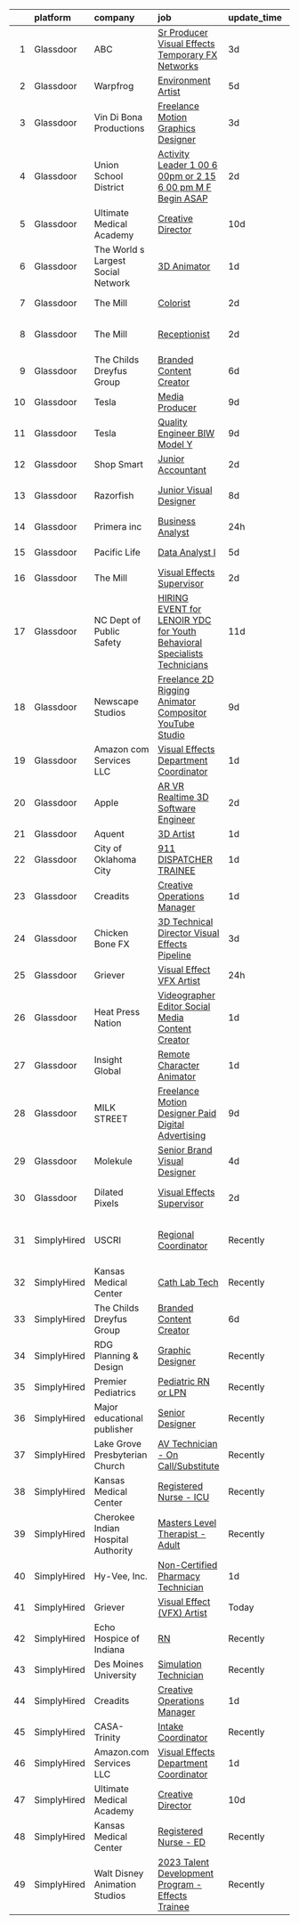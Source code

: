 

|    | platform    | company                            | job                                                                                                                                                                                                                                                                                                                                                                                                                                                                                                                                                                                                                                                                                                                                                                                                                                                                                                                                                                                                                                                                                                                                                                                                                                                                                                                                                                     | update_time   | location                    |
|---:|:------------|:-----------------------------------|:------------------------------------------------------------------------------------------------------------------------------------------------------------------------------------------------------------------------------------------------------------------------------------------------------------------------------------------------------------------------------------------------------------------------------------------------------------------------------------------------------------------------------------------------------------------------------------------------------------------------------------------------------------------------------------------------------------------------------------------------------------------------------------------------------------------------------------------------------------------------------------------------------------------------------------------------------------------------------------------------------------------------------------------------------------------------------------------------------------------------------------------------------------------------------------------------------------------------------------------------------------------------------------------------------------------------------------------------------------------------|:--------------|:----------------------------|
|  1 | Glassdoor   | ABC                                | [Sr  Producer  Visual Effects  Temporary    FX Networks](https://www.glassdoor.com/partner/jobListing.htm?pos=114&ao=1136043&s=58&guid=0000018397851baaa0fa923ef9a52511&src=GD_JOB_AD&t=SR&vt=w&cs=1_d1bd66e1&cb=1664694426940&jobListingId=1008167948084&jrtk=3-0-1geboa6udi6if801-1geboa6uvh4d6800-967055a79019cb01-)                                                                                                                                                                                                                                                                                                                                                                                                                                                                                                                                                                                                                                                                                                                                                                                                                                                                                                                                                                                                                                                 | 3d            | Los Angeles, CA             |
|  2 | Glassdoor   | Warpfrog                           | [Environment Artist](https://www.glassdoor.com/partner/jobListing.htm?pos=126&ao=1136043&s=58&guid=0000018397851baaa0fa923ef9a52511&src=GD_JOB_AD&t=SR&vt=w&ea=1&cs=1_bd3eeab9&cb=1664694426941&jobListingId=1008162917829&jrtk=3-0-1geboa6udi6if801-1geboa6uvh4d6800-72e303a4fca97031-)                                                                                                                                                                                                                                                                                                                                                                                                                                                                                                                                                                                                                                                                                                                                                                                                                                                                                                                                                                                                                                                                                | 5d            | Remote                      |
|  3 | Glassdoor   | Vin Di Bona Productions            | [Freelance Motion Graphics Designer](https://www.glassdoor.com/partner/jobListing.htm?pos=120&ao=1136043&s=58&guid=0000018397851baaa0fa923ef9a52511&src=GD_JOB_AD&t=SR&vt=w&ea=1&cs=1_5ef48614&cb=1664694426940&jobListingId=1008169048546&jrtk=3-0-1geboa6udi6if801-1geboa6uvh4d6800-0f917dd3f7f96dd4-)                                                                                                                                                                                                                                                                                                                                                                                                                                                                                                                                                                                                                                                                                                                                                                                                                                                                                                                                                                                                                                                                | 3d            | Remote                      |
|  4 | Glassdoor   | Union School District              | [Activity Leader   1 00 6 00pm or 2 15 6 00 pm M F   Begin ASAP](https://www.glassdoor.com/partner/jobListing.htm?pos=106&ao=1110586&s=58&guid=0000018397851baaa0fa923ef9a52511&src=GD_JOB_AD&t=SR&vt=w&ea=1&cs=1_31edb030&cb=1664694426939&jobListingId=1008171151573&cpc=654405A9B1E0A9F5&jrtk=3-0-1geboa6udi6if801-1geboa6uvh4d6800-bdd3b0b143b229bb--6NYlbfkN0Bi-g4OEguhQEx4pjzkmulzkFDPdVMQm6g82nLRMcVRUCSLsu1Vy2oKXuyWjV8t1M4tF05C5TKojB3piyoi2onKsjVJE5ID-W9kts0FWiEz6CO0arxwVH0f_a9jWQaO74V8BHVatqGaPBSTNCuSS82o9YMAWXoa93ZLjJSpiqfzMoa30RwG7t18qb9rohWl3PPiP4OAo3Pjtx2Hyv3YeLuM1OJiRfIQv4o2kDqIDwnxOcoIj1EBknRVviTJmMCadWix88v0pVdrDwHK0aSZ18G7bo1tjN0nNdtgmzBbrVhQYME3W4FyTNmHMF6G3B_-ED7xQZWgFQ5sDMbmO37ubLRgKSxfHjF5eQ62QQsoJRVfLPjVMweT-kZpJR2QmsKBFDN3GPyH0R28WAeX7QMU6ygVvStOtG2qFTXJQcCDgCaz6tmrIJE7uVPWy1lDGefghwd4gwFVqqrvTiumFbNhh5BKCgRYxl_C0kSIueAdkE81Ehvo0a5w9hEI2VLISIwhEv3shj3qA1F-sFJhPqKzg7hZKUdhILgX04IhPRtTT_fQOQ%3D%3D)                                                                                                                                                                                                                                                                                                                                                                                                                   | 2d            | San Jose, CA                |
|  5 | Glassdoor   | Ultimate Medical Academy           | [Creative Director](https://www.glassdoor.com/partner/jobListing.htm?pos=102&ao=1110586&s=58&guid=0000018397851baaa0fa923ef9a52511&src=GD_JOB_AD&t=SR&vt=w&ea=1&cs=1_9d9be0a6&cb=1664694426938&jobListingId=1008153532801&cpc=DE56C24FF6DEC286&jrtk=3-0-1geboa6udi6if801-1geboa6uvh4d6800-f14f07ed56e5d89c--6NYlbfkN0CSKLXIInjjlLOwHJsXaf6sZqeCS9V_OSbgcY25u1kVuO-h-oNVGEZScDfJiM3jd0JgtfHzyejFqH7vEAksqONWVZLzmbhHdarVRW_vCq3eP1Vbr6jzmoq2AkxN-k2zZnL1uv67hW-W7vIXIdLIMrFALu4kHa9p9I4h-6Dt9GeOr5wIo6MlYw3UGBtOVGdoRjzL_bEE0Lcou-yWOmcxeRuhNS43clsocKRwbO3qasaG3boe4QlH0c8EEMOjHuMD1eS2ib8GqVIXUlTY2SCvobq0aa8cJKe2sERKgrtE6aRs6AvoJAQL94Qq_Fsp8E7g6z3YbO8cjrTKOQ90dkbtyq2zh8O667f-4096CPR612SAfzEdLLJgqFg0sg6TIPdOy318Oi_BPq5r8zlhOHX2K91QXUS0EZCBTnuxAcOVRjJdledeJvr-NCovPP7aqd5e_0tmjVuqf1T9uji5gcoW5DIA3-Zr-fy6_VsrJDBB5u4xNrmL2tKEX7QhiHF-OOCX4tUOA-XvrPIWgg%3D%3D)                                                                                                                                                                                                                                                                                                                                                                                                                                                                                                | 10d           | Remote                      |
|  6 | Glassdoor   | The World s Largest Social Network | [3D Animator](https://www.glassdoor.com/partner/jobListing.htm?pos=110&ao=1110586&s=58&guid=0000018397851baaa0fa923ef9a52511&src=GD_JOB_AD&t=SR&vt=w&ea=1&cs=1_a6e02956&cb=1664694426940&jobListingId=1008175291388&cpc=FD1C1DA32C38CFA7&jrtk=3-0-1geboa6udi6if801-1geboa6uvh4d6800-ddeee8f7a2d9ef06--6NYlbfkN0DSgjPPcnEdvoK3uuxfISLALE6pB1FR7YSHOr_tSg5_QGIhoz_2VqUepdcKLBLI_zROrsbh43elHC1kF1pa16Y84QpOZ4wyPbI5ci-EGT5FqUb4n2nkLnKYG_6aXvk24jwEcLCCXjFEuX2zz0W9CHZPuZasmbibnEmFi23XhmOhw6wvNenRbN60X5C4NyNks8b1yYFoZ2XOEO7deLfctJj0ZIqa9fjwgTQLGnPr8zVLw767U8ShY_DT419lvvZBWaDAQm9FX_JHPAHEwMO_QQCYZdPlnM1sYQJU_flR72ALI2bsFoE0S-P81nLSB4nIkYchMIdV4cLf2QlLzVHljDVAISFqaI0Q8MnfuM6NRoqFQ790fYLAGjSMnnd6I2RPIdzJw4PeTI76UQmI0oVmi0cT1GhS8haQrAqkhysyngmHfGGV1zTTK3j02Z8kIz6RcdCUg07bNlMEa6zZOqyoGWK7xhPyiDJOtNJFy4_nImhRELcrTpKwQUOPyvcvC0Syq1X2nqRe8CSDae0FYyxms_Qt-00Q6ey5UizUx7lNG1DrlU4iUc7H9Ux3G2j1pYaZZsuM4b1KDqV4_ulKVJMJTUY50Ekxrwb3kPg%3D)                                                                                                                                                                                                                                                                                                                                                                                                                    | 1d            | Los Angeles, CA             |
|  7 | Glassdoor   | The Mill                           | [Colorist](https://www.glassdoor.com/partner/jobListing.htm?pos=123&ao=1136043&s=58&guid=0000018397851baaa0fa923ef9a52511&src=GD_JOB_AD&t=SR&vt=w&ea=1&cs=1_1c5d694b&cb=1664694426941&jobListingId=1008172668347&jrtk=3-0-1geboa6udi6if801-1geboa6uvh4d6800-2ee52155a78e7394-)                                                                                                                                                                                                                                                                                                                                                                                                                                                                                                                                                                                                                                                                                                                                                                                                                                                                                                                                                                                                                                                                                          | 2d            | New York, NY                |
|  8 | Glassdoor   | The Mill                           | [Receptionist](https://www.glassdoor.com/partner/jobListing.htm?pos=122&ao=1136043&s=58&guid=0000018397851baaa0fa923ef9a52511&src=GD_JOB_AD&t=SR&vt=w&ea=1&cs=1_628255af&cb=1664694426941&jobListingId=1008172676244&jrtk=3-0-1geboa6udi6if801-1geboa6uvh4d6800-c4c12aab56c902ea-)                                                                                                                                                                                                                                                                                                                                                                                                                                                                                                                                                                                                                                                                                                                                                                                                                                                                                                                                                                                                                                                                                      | 2d            | Los Angeles, CA             |
|  9 | Glassdoor   | The Childs Dreyfus Group           | [Branded Content Creator](https://www.glassdoor.com/partner/jobListing.htm?pos=119&ao=1136043&s=58&guid=0000018397851baaa0fa923ef9a52511&src=GD_JOB_AD&t=SR&vt=w&ea=1&cs=1_4afaaa2c&cb=1664694426940&jobListingId=1008160554944&jrtk=3-0-1geboa6udi6if801-1geboa6uvh4d6800-dda4d791cd391c3c-)                                                                                                                                                                                                                                                                                                                                                                                                                                                                                                                                                                                                                                                                                                                                                                                                                                                                                                                                                                                                                                                                           | 6d            | Remote                      |
| 10 | Glassdoor   | Tesla                              | [Media Producer](https://www.glassdoor.com/partner/jobListing.htm?pos=105&ao=1110586&s=58&guid=0000018397851baaa0fa923ef9a52511&src=GD_JOB_AD&t=SR&vt=w&cs=1_b7e84035&cb=1664694426939&jobListingId=1008157141520&cpc=F41FEAB56D215062&jrtk=3-0-1geboa6udi6if801-1geboa6uvh4d6800-0df4fb147976efe4--6NYlbfkN0BkX03mv_qGbDFMol2YHqLRvzzvm2LmpzMO_FcYL_FtJlnJTzsjtFTdelRG5HbGrIeCZP9oCSI6IqtBs2ruxbz45Pm7QVGA6D9vh0QEizROEDP9zAkUCz75NxgvgT6qwmqzmH6MLRiu-hZ3oij6YkoHDMVnGg3Ss2DeFtr5oHDZSLbH_NqNMJ84-yzZigXaXPg5PUrtHRvMEIrzMW_bld1iDdTV-gca4QzOaClGCd2-_R69ppJL7_Nh1ZLZa3ScD8NNga6wABTCprFSGfbCgsaJ_H-Z6DlRdXyGrK-u96N4HRIUdT2Zm_dkMRBIRNvarBM9xtdw6cbnBNckOhcqzI0-n2a2wQNWbe0qWsNs9qsswd1bywlxN7QWXamiQ16DkRAdo0bjLYBEuJ9HjhTjhoW0JDTd0TGSNC3vRIJvr2xbsZJzXHK2zBNDvwNH79k4Q0nAywRogjAf3BxBnHyXJfGggmb8KyYWdsc3q0qQeE6_9Q%3D%3D)                                                                                                                                                                                                                                                                                                                                                                                                                                                                                                                                        | 9d            | Fremont, CA                 |
| 11 | Glassdoor   | Tesla                              | [Quality Engineer BIW Model Y](https://www.glassdoor.com/partner/jobListing.htm?pos=108&ao=1110586&s=58&guid=0000018397851baaa0fa923ef9a52511&src=GD_JOB_AD&t=SR&vt=w&cs=1_cb89e069&cb=1664694426939&jobListingId=1008157150971&cpc=654405A9B1E0A9F5&jrtk=3-0-1geboa6udi6if801-1geboa6uvh4d6800-7c49bb9be1e74e62--6NYlbfkN0BkX03mv_qGbDFMol2YHqLRvzzvm2LmpzMO_FcYL_FtJlnJTzsjtFTdelRG5HbGrIeCZP9oCSI6Ir9ziPhD6_e9DDjreKyp-2pRw0gbP3UY4TVFZgHbXocEGYk-7Q3E9DSRe367OiFTI6hJ925G0aVBszgLEawN8ByOzNQKUpTaueQVikuMId_yoLE_RGChMYtETa1B-GRUJ22ZwP6xu5A2WH6Bkc-6SO3tZEREL_n5n2jetUeDYHs6HN_ZoCHq-RWBscf9CxaoLbKqMyn8NIkfdgOSTM50FRcUgXrY773F9ZGkNVuPcvC4-ylRzi9W6lXQD-yYZis7-p-FdldzsQyEV7zusID-PL0nWTGgn6-bFLseTG6jnjfa5HJaanHhSGME5azBcPMR3XTTIOi1_SGel1AWlQRTXnc-LQYe-j-f7sezL99xxgApDjCWm5n5wNKfo-J5Jy2H6eNlPKzZHNLtg5IoRInz2Xdd00I7WME4l3jyy5Win3Fs)                                                                                                                                                                                                                                                                                                                                                                                                                                                                                                                      | 9d            | Fremont, CA                 |
| 12 | Glassdoor   | Shop Smart                         | [Junior Accountant](https://www.glassdoor.com/partner/jobListing.htm?pos=115&ao=1136043&s=58&guid=0000018397851baaa0fa923ef9a52511&src=GD_JOB_AD&t=SR&vt=w&cs=1_7a8a9d44&cb=1664694426940&jobListingId=1008171694787&jrtk=3-0-1geboa6udi6if801-1geboa6uvh4d6800-a3c40ee526d1ef97-)                                                                                                                                                                                                                                                                                                                                                                                                                                                                                                                                                                                                                                                                                                                                                                                                                                                                                                                                                                                                                                                                                      | 2d            | Remote                      |
| 13 | Glassdoor   | Razorfish                          | [Junior Visual Designer](https://www.glassdoor.com/partner/jobListing.htm?pos=130&ao=1136043&s=58&guid=0000018397851baaa0fa923ef9a52511&src=GD_JOB_AD&t=SR&vt=w&ea=1&cs=1_e318676c&cb=1664694426941&jobListingId=1008159389225&jrtk=3-0-1geboa6udi6if801-1geboa6uvh4d6800-14196831d8447b62-)                                                                                                                                                                                                                                                                                                                                                                                                                                                                                                                                                                                                                                                                                                                                                                                                                                                                                                                                                                                                                                                                            | 8d            | West Hollywood, CA          |
| 14 | Glassdoor   | Primera inc                        | [Business Analyst](https://www.glassdoor.com/partner/jobListing.htm?pos=103&ao=1110586&s=58&guid=0000018397851baaa0fa923ef9a52511&src=GD_JOB_AD&t=SR&vt=w&ea=1&cs=1_0adc7ee8&cb=1664694426939&jobListingId=1008176951412&cpc=C4A69CCDBB3B9599&jrtk=3-0-1geboa6udi6if801-1geboa6uvh4d6800-e19566655e135ec4--6NYlbfkN0DPIeM2PjUxKHb9Wb-C57a_bAhVE25JxI3S7oMWKMkRxT6hiPW3nMmJrbTsoukoT89xbY-TYLhDD0h3G27g58bHTis01271Mzec82Saks3qDCMLRAl6Sc0tvz6XEG_ceUlK7mUQfXXQldIbWYvejmaBv6sEpPN0FEeVJ4Xycq_fDnS98M7aTRJYYdZP7ReR2A7krR7VEzvLwr7mfI8zN13_iZg5dNcr-tPybkplTG2D-54EO71DMJXtGC9mr4JngJnm6ERklhK_NmMzLbjyudclYyquxqGA3gH6CtkBAwkFHxEPJMWTMi2FOPwq826e6zcrsfXrEDtCoIG3rmglH6hxPweHu-ANnwLCf0jzaR5HP46FLV_J7CRepVIQpQhV88UIteYRwegi21O-BRObHVlA75tPe9SIn7eyFnYP6coBLkE8Eu6hFxGHJ5-Ckhz1bWeaWJX3XKD4osPUoWQtZnQKbWMT_Q5h1EALUoS0lXPg-YknvqVWdXxHjZMAFnMryQc%3D)                                                                                                                                                                                                                                                                                                                                                                                                                                                                                                               | 24h           | Remote                      |
| 15 | Glassdoor   | Pacific Life                       | [Data Analyst I](https://www.glassdoor.com/partner/jobListing.htm?pos=129&ao=1136043&s=58&guid=0000018397851baaa0fa923ef9a52511&src=GD_JOB_AD&t=SR&vt=w&cs=1_5e7e6cea&cb=1664694426941&jobListingId=1008163879256&jrtk=3-0-1geboa6udi6if801-1geboa6uvh4d6800-f05d98ad842aa896-)                                                                                                                                                                                                                                                                                                                                                                                                                                                                                                                                                                                                                                                                                                                                                                                                                                                                                                                                                                                                                                                                                         | 5d            | Aliso Viejo, CA             |
| 16 | Glassdoor   | The Mill                           | [Visual Effects Supervisor](https://www.glassdoor.com/partner/jobListing.htm?pos=125&ao=1136043&s=58&guid=0000018397851baaa0fa923ef9a52511&src=GD_JOB_AD&t=SR&vt=w&ea=1&cs=1_630a492e&cb=1664694426941&jobListingId=1008172676955&jrtk=3-0-1geboa6udi6if801-1geboa6uvh4d6800-1ff6b2431410c1c3-)                                                                                                                                                                                                                                                                                                                                                                                                                                                                                                                                                                                                                                                                                                                                                                                                                                                                                                                                                                                                                                                                         | 2d            | Chicago, IL                 |
| 17 | Glassdoor   | NC Dept  of Public Safety          | [HIRING EVENT for LENOIR YDC for Youth Behavioral Specialists   Technicians ](https://www.glassdoor.com/partner/jobListing.htm?pos=109&ao=1110586&s=58&guid=0000018397851baaa0fa923ef9a52511&src=GD_JOB_AD&t=SR&vt=w&ea=1&cs=1_cc1c99e7&cb=1664694426939&jobListingId=1008150930198&cpc=8795CF9063CD573D&jrtk=3-0-1geboa6udi6if801-1geboa6uvh4d6800-06f02ee6101910ff--6NYlbfkN0C0UDdND_1GHU8Ew0nnSQP9XvPNYeySBXphiXAwQ8360Ph-vXDfNsrmHk1WYQL2jPM2-6-vRCSoMxglHmHn9R3b12ndy7lF83xQDE0YAX0Sb7HUIxIRlO2BedadG9YtUjfSmqLtXYO4BxgrghjduzSHdjaZ6siFLI3ECPqTKxCpEHxoUXTtE6l8Ttdy6U92zAKx4pz_MA4cPzXpGYcZOVzTI7Nxm4xm5U0_928-8WVAG4AQm4QwOfQJkvUSOCXD0P03XhDdYhcSgU3E8SeIUaBRlcSCgbonu8yDx4AvEACGlZlws-sDVwUKUCfZLiV9bdUVVbRiHzqjfgIYfXZoD5BZ-afeYCE0h_PCoKBFzGdxgHVPi9zmh5LmhOJlO9z2TN9Rd3KqNcG2FwKaP9oGQ5J_zNNQI2oNtejExzmFs9AzTV3tUph4Ztgyha9boBQ1e2KOpoh0r0aOpfJqIlpqJy7JP8XMrEk-dN6_TNf48kcD4SBN-fclzLmNLptNLTrjqWRSVE-FAzO6Q-A67FZK3N09l54_uPWNgU2d00MqnMlJ6vZFxYZ58W1mpZUbMaqOCDPwhi1PzNRpWw%3D%3D)                                                                                                                                                                                                                                                                                                                                                                      | 11d           | Kinston, NC                 |
| 18 | Glassdoor   | Newscape Studios                   | [Freelance 2D Rigging Animator Compositor YouTube Studio](https://www.glassdoor.com/partner/jobListing.htm?pos=128&ao=1136043&s=58&guid=0000018397851baaa0fa923ef9a52511&src=GD_JOB_AD&t=SR&vt=w&ea=1&cs=1_94e47aa3&cb=1664694426941&jobListingId=1008157165239&jrtk=3-0-1geboa6udi6if801-1geboa6uvh4d6800-fdf6cc5379612449-)                                                                                                                                                                                                                                                                                                                                                                                                                                                                                                                                                                                                                                                                                                                                                                                                                                                                                                                                                                                                                                           | 9d            | Remote                      |
| 19 | Glassdoor   | Amazon com Services LLC            | [Visual Effects Department Coordinator](https://www.glassdoor.com/partner/jobListing.htm?pos=113&ao=1136043&s=58&guid=0000018397851baaa0fa923ef9a52511&src=GD_JOB_AD&t=SR&vt=w&cs=1_de1e4659&cb=1664694426940&jobListingId=1008172917702&jrtk=3-0-1geboa6udi6if801-1geboa6uvh4d6800-adb32b9af0ad3df7-)                                                                                                                                                                                                                                                                                                                                                                                                                                                                                                                                                                                                                                                                                                                                                                                                                                                                                                                                                                                                                                                                  | 1d            | Remote                      |
| 20 | Glassdoor   | Apple                              | [AR VR Realtime 3D Software Engineer](https://www.glassdoor.com/partner/jobListing.htm?pos=107&ao=1110586&s=58&guid=0000018397851baaa0fa923ef9a52511&src=GD_JOB_AD&t=SR&vt=w&cs=1_63d9fd5f&cb=1664694426939&jobListingId=1008170405830&cpc=F41FEAB56D215062&jrtk=3-0-1geboa6udi6if801-1geboa6uvh4d6800-6793e425a2cbe05b--6NYlbfkN0BvKrLyj5gPmtZO9T8euul8TCxuuKNOtzRJOomxnwSEodTz2Bc-sPZlbtkML8D-m4rPVtJSgYD-8yA7R83DROjxaCYcSYu9hV3pV3y1IK_i9rVBuqiXQ0qkod25yvTCQBHmz-H-AkRRNIYmUffeyDH8frHXcOyRazjIhI_11Avg4DWFE8DgOr8sfz9XQ5WTF1aFaQWBdhkLfv75lcy2PGMN9NERV-xkZIF_i6f_CUZaHWqvuvOf1VtVBD_B0cNRxkyLvGAdLyZkHzJRkWQGRgVkg66yYKnMljHC5-OOvY3pom1Wejxf1DAxVCbTiofLzq4mUIaEXBX900XvdEp3GEzRPWnbcZ2_Z4biJU_8UfkhDBeVIKER7IVIKDsTjsemn00qOWozCfuI_Jhd-C6_humiFb5C3YZbidJJcurVt0evszv-z95wVjFvwVCgTAOw3svZdUG8Z6ZrnCYlBfv0wrpQAbovWD2NsOmgHn-_BFBrT9rH0Ljo_bJ82xqqNd38-STeJv-N-3ctCH6taIKZciz7mEY87kQd5hMznGSmZ7hsjAZVytpda1PTATC8orLRKRo2oumfdA_kgQzuBcG_AVjRBnpVTpGO7VOOBzWOdUqK64EdNviQ-G8gYRHcicPhScrpNKi2wTY7J9cFp-eMcmCrZ-jnNWwjVuzcRTqHlmEb-ijZbW_c6NYrwuoKN9SGr6a-IC6FXEIfjP4YHAv3xxWEo3uttJjBnTOxSJzi2hw9MO19iUgpP3d4--FfNAUWP643r17lV8ssqbFASg8N4Tqk0pe9Kk8oDce8YjMrp_aQ0bmoGNOeY-KoZ737u7qCLGHTD_Ac5uh9cwwVDR3zcYWOsJCYPLlneVOgx9GpMHXMEdfsr_v7lJoa5MFdMoqqJDQfGerXdRNpYjH4Gns98Kz2QhOSFtTWF9g-itbMnOpB7nRA20n-LbCDQ20YCB4x_4RQnhUEkJJp1RIObdMdfBL8hQ-wOv8aI9E%3D) | 2d            | Boulder, CO                 |
| 21 | Glassdoor   | Aquent                             | [3D Artist](https://www.glassdoor.com/partner/jobListing.htm?pos=112&ao=1110586&s=58&guid=0000018397851baaa0fa923ef9a52511&src=GD_JOB_AD&t=SR&vt=w&cs=1_a61e8ed1&cb=1664694426939&jobListingId=1008174089695&cpc=3BA4CE39D5B5DEF5&jrtk=3-0-1geboa6udi6if801-1geboa6uvh4d6800-4d54b6f5d7d7504a--6NYlbfkN0DMrcEu7yrtATojKJA7cEzGQ3FdRGWLh0CZQInL4ECGI9gD0Wolx9R2EDT7B77c2cRg3T1jCVusohHj3ss7tLjBGetqcO9ajy3OpWMUitoA9ojCjPF1cCYZ-LQJL4anuOQ-BfWYmd8qOnvyQwLtsNmgG-ZipbahW6CvARkD9o-jn0woqjVbbMMyZu-e6ahvqsmkGn8VQ0Gpb1jxn7sN5UQR1JKUdU5Z2NK8E8yV82S_-BOKGwVr5wCT0-xNvogwqtUR_ZVuoSfvD5H2OGgpBep-w7cqiWcuNxi7EDrY_ic5gl4tDNE99es3hDBSe9bs359LSZkRYoZzbr_on_UovRaSDLu08Woou8Iv_4Pgi6ZQPUHhLzy1u6rdJ2FxF8tmxfl4yGl88MyPi1DH8vmX4c3AjiWdpvypYvapxwBGASnWNv0PpXgRk14CrXrIeKN6YtP2ydSdXyy_HZjtcyKUjo7mgbrtyVJUMUg%3D)                                                                                                                                                                                                                                                                                                                                                                                                                                                                                                                                                           | 1d            | Remote                      |
| 22 | Glassdoor   | City of Oklahoma City              | [911 DISPATCHER TRAINEE](https://www.glassdoor.com/partner/jobListing.htm?pos=124&ao=1136043&s=58&guid=0000018397851baaa0fa923ef9a52511&src=GD_JOB_AD&t=SR&vt=w&cs=1_2978ced5&cb=1664694426941&jobListingId=1008175990211&jrtk=3-0-1geboa6udi6if801-1geboa6uvh4d6800-df8a522ce2234992-)                                                                                                                                                                                                                                                                                                                                                                                                                                                                                                                                                                                                                                                                                                                                                                                                                                                                                                                                                                                                                                                                                 | 1d            | Oklahoma City, OK           |
| 23 | Glassdoor   | Creadits                           | [Creative Operations Manager](https://www.glassdoor.com/partner/jobListing.htm?pos=127&ao=1136043&s=58&guid=0000018397851baaa0fa923ef9a52511&src=GD_JOB_AD&t=SR&vt=w&ea=1&cs=1_381cdb2e&cb=1664694426941&jobListingId=1008173070666&jrtk=3-0-1geboa6udi6if801-1geboa6uvh4d6800-e5724b20e63198ea-)                                                                                                                                                                                                                                                                                                                                                                                                                                                                                                                                                                                                                                                                                                                                                                                                                                                                                                                                                                                                                                                                       | 1d            | Remote                      |
| 24 | Glassdoor   | Chicken Bone FX                    | [3D Technical Director   Visual Effects Pipeline](https://www.glassdoor.com/partner/jobListing.htm?pos=116&ao=1136043&s=58&guid=0000018397851baaa0fa923ef9a52511&src=GD_JOB_AD&t=SR&vt=w&ea=1&cs=1_9d4fd4ff&cb=1664694426940&jobListingId=1008168968547&jrtk=3-0-1geboa6udi6if801-1geboa6uvh4d6800-4b6d52bf46ca776e-)                                                                                                                                                                                                                                                                                                                                                                                                                                                                                                                                                                                                                                                                                                                                                                                                                                                                                                                                                                                                                                                   | 3d            | Remote                      |
| 25 | Glassdoor   | Griever                            | [Visual Effect  VFX  Artist](https://www.glassdoor.com/partner/jobListing.htm?pos=101&ao=1110586&s=58&guid=0000018397851baaa0fa923ef9a52511&src=GD_JOB_AD&t=SR&vt=w&ea=1&cs=1_631b1567&cb=1664694426938&jobListingId=1008176997985&cpc=9DC6E4D8324653EE&jrtk=3-0-1geboa6udi6if801-1geboa6uvh4d6800-ae81dbf806bf94ed--6NYlbfkN0Cd5ZvLdai7cR0fypH5_WiGezUQesq24dbKuF0ly35ya4IdfCtp78t77ZWdc0E_unKafjuMUQHosEivrd9vq-cc8ZZlootLnTn0J7PsE-t_PrIwPAV8i5avkeQSGl0tNjUCSPj4WKZR4jRwJIBUrbizYthtp36HqYi3QySeA0VPP8OOwtatHPhIdQskFimmQ9_cIzN_uNC5iHa8pNr8DCxOTfdPw6BRZnqQ9Rw1Cd2ESnmRq9ucqO2mdInzGRMyqF4SlPfRK5g6kJLP02lCI_SMSiqZrFmQlXAYmgi3AHXBs407DVkIeNtIKxmx30I9eph6ZMCjY37DCVijVsGu1jxkICT4ZitkdVVpqBRbKpZ0yfZ56K2_fEK846f4Gg8n1dw48J3JGAdar4aUMH9-79JPJ4EnkIpZaJPGuZTr1PC7iOJuXu9YaMeAun0LF_SWzM7URX5mF9v9kw93upH8HGNRIgPNP2u0WmW5su5nC2d4MJK7h5NVlXU1JRtCbBo3rXXqovduh7rIYw%3D%3D)                                                                                                                                                                                                                                                                                                                                                                                                                                                                                       | 24h           | Remote                      |
| 26 | Glassdoor   | Heat Press Nation                  | [Videographer   Editor   Social Media Content Creator](https://www.glassdoor.com/partner/jobListing.htm?pos=104&ao=1110586&s=58&guid=0000018397851baaa0fa923ef9a52511&src=GD_JOB_AD&t=SR&vt=w&ea=1&cs=1_cc080e48&cb=1664694426939&jobListingId=1008174094033&cpc=5E31031E1AFF45A7&jrtk=3-0-1geboa6udi6if801-1geboa6uvh4d6800-67ab11f96b146665--6NYlbfkN0DGd_TmmsK-tO4DspeVpwRw7CfVbDfSSuT76zygeTNvmTR9U3nFkFnDzYWi0fKAH1kukwAydMFFItMKRD0Pi_wBZxDRf7gY7hDirRIMAbNAZ-FiBeGcl7EGWkc7km6gkFGLsjvT2nJAe8vJO-yNgWM6E600i_njLJeEm--J_9f27GsDmCU1PWNOITOnlwpmFW1VMQWqSxeAy_VbO_rhS6zNqHnvnRBQBD9zygR-md0navoBQKq_BQ4VrEisUeghBNmEktFh6GPm-DpbuhwEUewqtXe03E11LC8v5SYnD2PpTs0rwlR01qeHe6sRxVESVku1qP6K1-oYtms4vhwhTOpHghVmJFAwdyUFzx-vWQev-YOK70jtV9eBmLQRkk_iEAjde1IsowcGhCtbzbGp4Gv8GG3L1jH50W5ztZv9qsVBdnanVEOh-e9ammCmhl7Tu-0ITOUdBk0iorT9Tdh_QwqkxVLPJR-iHnoXg1XahOlzfi67rrVnN6SIs_coi4mK11qpTTFA6lOalg%3D%3D)                                                                                                                                                                                                                                                                                                                                                                                                                                                             | 1d            | Fullerton, CA               |
| 27 | Glassdoor   | Insight Global                     | [Remote Character Animator](https://www.glassdoor.com/partner/jobListing.htm?pos=111&ao=1110586&s=58&guid=0000018397851baaa0fa923ef9a52511&src=GD_JOB_AD&t=SR&vt=w&cs=1_26bdd631&cb=1664694426939&jobListingId=1008175363272&cpc=F41FEAB56D215062&jrtk=3-0-1geboa6udi6if801-1geboa6uvh4d6800-ed1393eeb48b9e35--6NYlbfkN0BKkHZu3wF05EeDimN_p6sYpKCMArvwa95YdH7UpkaBCqc7l59ErwqcyE8VoIfttn6x-NhlTtdrdPyVSmx-GjF5RacJ0Tlig4vWWiHo2GRxjUD2YZ3Vl0WSk2BD0WlBGr2VukoJ7lKO7QLKVV0s7CyES7FB0LOWWBR5O9-iU2PRL3x0jZW5nKZjTKWhby3yh3cGGrd55PPuNpJlSr4dpABqdCOQoSvBop0eIaK3C_NPeY4jczLJ0gzpSnsfGdsG7ZjNGaHvKmz3V-Pex73mOV7aEp2wA-Zwyn6-XgyUi1iMevy_zk2jNex4f7N3u3fODZCr-l14qldqBeiY3Nj-Nn1t1H4JK1FN9XrtgYC-f2UOFGHchI1waH_mRZthY1-3vDThj624tnE6mpZEu9Bt5thQaRYSUMi0rQlyIo2pXMaEoVrkKItYQeJ8d78EZbbPum5tHNCDJPnNhJEUFpjMfMJh-Wano1FdVmSGP6dAIVkIMTVOnsYl1NSHLJWy3rPLBLw%3D)                                                                                                                                                                                                                                                                                                                                                                                                                                                                                                           | 1d            | Seattle, WA                 |
| 28 | Glassdoor   | MILK STREET                        | [Freelance Motion Designer   Paid Digital Advertising](https://www.glassdoor.com/partner/jobListing.htm?pos=118&ao=1136043&s=58&guid=0000018397851baaa0fa923ef9a52511&src=GD_JOB_AD&t=SR&vt=w&ea=1&cs=1_22968e5e&cb=1664694426940&jobListingId=1008157028595&jrtk=3-0-1geboa6udi6if801-1geboa6uvh4d6800-220a59a81a442a5d-)                                                                                                                                                                                                                                                                                                                                                                                                                                                                                                                                                                                                                                                                                                                                                                                                                                                                                                                                                                                                                                              | 9d            | Remote                      |
| 29 | Glassdoor   | Molekule                           | [Senior Brand Visual Designer](https://www.glassdoor.com/partner/jobListing.htm?pos=121&ao=1136043&s=58&guid=0000018397851baaa0fa923ef9a52511&src=GD_JOB_AD&t=SR&vt=w&cs=1_1a2775a7&cb=1664694426941&jobListingId=1008164639938&jrtk=3-0-1geboa6udi6if801-1geboa6uvh4d6800-fc5b72ce80eae874-)                                                                                                                                                                                                                                                                                                                                                                                                                                                                                                                                                                                                                                                                                                                                                                                                                                                                                                                                                                                                                                                                           | 4d            | Remote                      |
| 30 | Glassdoor   | Dilated Pixels                     | [Visual Effects Supervisor](https://www.glassdoor.com/partner/jobListing.htm?pos=117&ao=1136043&s=58&guid=0000018397851baaa0fa923ef9a52511&src=GD_JOB_AD&t=SR&vt=w&ea=1&cs=1_acbb7c34&cb=1664694426940&jobListingId=1008171550882&jrtk=3-0-1geboa6udi6if801-1geboa6uvh4d6800-0c550a94a7a608b3-)                                                                                                                                                                                                                                                                                                                                                                                                                                                                                                                                                                                                                                                                                                                                                                                                                                                                                                                                                                                                                                                                         | 2d            | Los Angeles, CA             |
| 31 | SimplyHired | USCRI                              | [Regional Coordinator](https://www.simplyhired.com/job/vlHcOiPknTFUZLkBQGS7TVxLbzz1FfzaGEJP-DACmLD3rDNEHG7tFQ?q=visual+effects)                                                                                                                                                                                                                                                                                                                                                                                                                                                                                                                                                                                                                                                                                                                                                                                                                                                                                                                                                                                                                                                                                                                                                                                                                                         | Recently      | Des Moines, IA +4 locations |
| 32 | SimplyHired | Kansas Medical Center              | [Cath Lab Tech](https://www.simplyhired.com/job/mjq_8GEv8nNc64b0K6ePPa4ahh_2QKFxTjc6m_1Soz68pgIDQx768g?q=visual+effects)                                                                                                                                                                                                                                                                                                                                                                                                                                                                                                                                                                                                                                                                                                                                                                                                                                                                                                                                                                                                                                                                                                                                                                                                                                                | Recently      | Andover, KS                 |
| 33 | SimplyHired | The Childs Dreyfus Group           | [Branded Content Creator](https://www.simplyhired.com/job/zsEw6GmsrNGTXuhg5Jgl4YjrbrKSjgAARKNVD5Cftkx2wk5ZILmztQ?q=visual+effects)                                                                                                                                                                                                                                                                                                                                                                                                                                                                                                                                                                                                                                                                                                                                                                                                                                                                                                                                                                                                                                                                                                                                                                                                                                      | 6d            | Remote                      |
| 34 | SimplyHired | RDG Planning & Design              | [Graphic Designer](https://www.simplyhired.com/job/kquEZUMlAQvJXjJS7Vpz96N1BZndf4q0DpWD9zotlBeE90om3lA5_A?q=visual+effects)                                                                                                                                                                                                                                                                                                                                                                                                                                                                                                                                                                                                                                                                                                                                                                                                                                                                                                                                                                                                                                                                                                                                                                                                                                             | Recently      | Des Moines, IA              |
| 35 | SimplyHired | Premier Pediatrics                 | [Pediatric RN or LPN](https://www.simplyhired.com/job/hiZO_C2LGc0zns5u0CW-LLnu5Swqdiw0NjSlTtVu9s4UcT5aPRZe1g?q=visual+effects)                                                                                                                                                                                                                                                                                                                                                                                                                                                                                                                                                                                                                                                                                                                                                                                                                                                                                                                                                                                                                                                                                                                                                                                                                                          | Recently      | Overland Park, KS           |
| 36 | SimplyHired | Major educational publisher        | [Senior Designer](https://www.simplyhired.com/job/tVEL6zK_SehKQRaXftqRg9FLV6MqJ59VNOKZPO0_fCjFnBGHpjWtfg?q=visual+effects)                                                                                                                                                                                                                                                                                                                                                                                                                                                                                                                                                                                                                                                                                                                                                                                                                                                                                                                                                                                                                                                                                                                                                                                                                                              | Recently      | Remote                      |
| 37 | SimplyHired | Lake Grove Presbyterian Church     | [AV Technician - On Call/Substitute](https://www.simplyhired.com/job/tb9Lp_96v5nuqnhe0ZYtbeKN6hRlb-jVRHz1dLdsFAKeVM_Axvfv9Q?q=visual+effects)                                                                                                                                                                                                                                                                                                                                                                                                                                                                                                                                                                                                                                                                                                                                                                                                                                                                                                                                                                                                                                                                                                                                                                                                                           | Recently      | Lake Oswego, OR             |
| 38 | SimplyHired | Kansas Medical Center              | [Registered Nurse - ICU](https://www.simplyhired.com/job/vvj-owRyu_w2WKLLBW-doFxOwIXt24lCuov89cLxh5LCU71wbfaSEA?q=visual+effects)                                                                                                                                                                                                                                                                                                                                                                                                                                                                                                                                                                                                                                                                                                                                                                                                                                                                                                                                                                                                                                                                                                                                                                                                                                       | Recently      | Andover, KS                 |
| 39 | SimplyHired | Cherokee Indian Hospital Authority | [Masters Level Therapist - Adult](https://www.simplyhired.com/job/Zb1f9ndDfCV9DwGpRQtBDaD502p99LL1Fuxm0qJ1PxK8iNIQhLI8UA?q=visual+effects)                                                                                                                                                                                                                                                                                                                                                                                                                                                                                                                                                                                                                                                                                                                                                                                                                                                                                                                                                                                                                                                                                                                                                                                                                              | Recently      | Cherokee, NC                |
| 40 | SimplyHired | Hy-Vee, Inc.                       | [Non-Certified Pharmacy Technician](https://www.simplyhired.com/job/FL_dwt1feq9kq_m2oNohtckCzeX10X1K1ASYU_ciC2tt4BQlOdFtLQ?q=visual+effects)                                                                                                                                                                                                                                                                                                                                                                                                                                                                                                                                                                                                                                                                                                                                                                                                                                                                                                                                                                                                                                                                                                                                                                                                                            | 1d            | Urbandale, IA +38 locations |
| 41 | SimplyHired | Griever                            | [Visual Effect (VFX) Artist](https://www.simplyhired.com/job/hR4mzPtT3CBnxzwxi3V8zu7UWNWq5kxBL8AViejFSEOmfugGMWVc9g?q=visual+effects)                                                                                                                                                                                                                                                                                                                                                                                                                                                                                                                                                                                                                                                                                                                                                                                                                                                                                                                                                                                                                                                                                                                                                                                                                                   | Today         | Remote                      |
| 42 | SimplyHired | Echo Hospice of Indiana            | [RN](https://www.simplyhired.com/job/xbaz1e3IkN9WQZu45gDZjn6iNoFsFzCpY6QPkGbraX-SFOxp8TcUaQ?q=visual+effects)                                                                                                                                                                                                                                                                                                                                                                                                                                                                                                                                                                                                                                                                                                                                                                                                                                                                                                                                                                                                                                                                                                                                                                                                                                                           | Recently      | Hammond, IN                 |
| 43 | SimplyHired | Des Moines University              | [Simulation Technician](https://www.simplyhired.com/job/E7Y2R-eiuKdIH48nyFVv8CY5PMtm72jhk0GOCW_VqGIeMpaj8nadOg?q=visual+effects)                                                                                                                                                                                                                                                                                                                                                                                                                                                                                                                                                                                                                                                                                                                                                                                                                                                                                                                                                                                                                                                                                                                                                                                                                                        | Recently      | Des Moines, IA              |
| 44 | SimplyHired | Creadits                           | [Creative Operations Manager](https://www.simplyhired.com/job/8sFre6NHilCxGmYOolE3n2PmmDeRsKRk5ZRvdgneRo-ouhJwCUPZyg?q=visual+effects)                                                                                                                                                                                                                                                                                                                                                                                                                                                                                                                                                                                                                                                                                                                                                                                                                                                                                                                                                                                                                                                                                                                                                                                                                                  | 1d            | Remote +1 location          |
| 45 | SimplyHired | CASA-Trinity                       | [Intake Coordinator](https://www.simplyhired.com/job/rBM9NTR0W2riaPH90ygwB6Dd7AYyQ255iVjF5NZhuehOb36BXcI4lg?q=visual+effects)                                                                                                                                                                                                                                                                                                                                                                                                                                                                                                                                                                                                                                                                                                                                                                                                                                                                                                                                                                                                                                                                                                                                                                                                                                           | Recently      | Dansville, NY               |
| 46 | SimplyHired | Amazon.com Services LLC            | [Visual Effects Department Coordinator](https://www.simplyhired.com/job/ZLqjQ9BqleBqLMTcWI4J0QAhSYwjSM12QFssL3II1UzS30TbDjxC6g?q=visual+effects)                                                                                                                                                                                                                                                                                                                                                                                                                                                                                                                                                                                                                                                                                                                                                                                                                                                                                                                                                                                                                                                                                                                                                                                                                        | 1d            | Remote                      |
| 47 | SimplyHired | Ultimate Medical Academy           | [Creative Director](https://www.simplyhired.com/job/0zWldNl-U5cWN4LjtUSm1hIoIyQD72niKb1CVc4ou7lmyiATMo0-9g?q=visual+effects)                                                                                                                                                                                                                                                                                                                                                                                                                                                                                                                                                                                                                                                                                                                                                                                                                                                                                                                                                                                                                                                                                                                                                                                                                                            | 10d           | Remote                      |
| 48 | SimplyHired | Kansas Medical Center              | [Registered Nurse - ED](https://www.simplyhired.com/job/MhIo6ZT9x8qAoDFla82dPrF5cDZsjmL1QIp2G8U-chpMlHqma-wumQ?q=visual+effects)                                                                                                                                                                                                                                                                                                                                                                                                                                                                                                                                                                                                                                                                                                                                                                                                                                                                                                                                                                                                                                                                                                                                                                                                                                        | Recently      | Andover, KS                 |
| 49 | SimplyHired | Walt Disney Animation Studios      | [2023 Talent Development Program - Effects Trainee](https://www.simplyhired.com/job/k7QaaEqp7TmEa3jXen8ZaLA72-VIl7q8yQKRCTMW1ra4Rwm0rvvhpQ?q=visual+effects)                                                                                                                                                                                                                                                                                                                                                                                                                                                                                                                                                                                                                                                                                                                                                                                                                                                                                                                                                                                                                                                                                                                                                                                                            | Recently      | Burbank, CA                 |